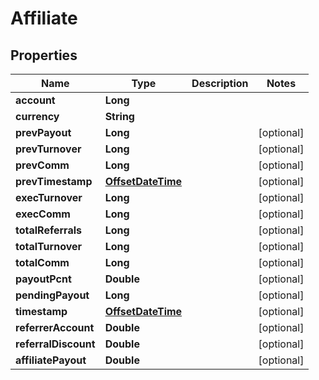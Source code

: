 
# Affiliate

## Properties
Name | Type | Description | Notes
------------ | ------------- | ------------- | -------------
**account** | **Long** |  | 
**currency** | **String** |  | 
**prevPayout** | **Long** |  |  [optional]
**prevTurnover** | **Long** |  |  [optional]
**prevComm** | **Long** |  |  [optional]
**prevTimestamp** | [**OffsetDateTime**](OffsetDateTime.md) |  |  [optional]
**execTurnover** | **Long** |  |  [optional]
**execComm** | **Long** |  |  [optional]
**totalReferrals** | **Long** |  |  [optional]
**totalTurnover** | **Long** |  |  [optional]
**totalComm** | **Long** |  |  [optional]
**payoutPcnt** | **Double** |  |  [optional]
**pendingPayout** | **Long** |  |  [optional]
**timestamp** | [**OffsetDateTime**](OffsetDateTime.md) |  |  [optional]
**referrerAccount** | **Double** |  |  [optional]
**referralDiscount** | **Double** |  |  [optional]
**affiliatePayout** | **Double** |  |  [optional]



